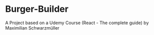 # Burger-Builder
A Project based on a Udemy Course (React - The complete guide) by Maximilian Schwarzmüller
